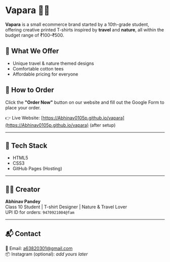 # Vapara 👕🌿

**Vapara** is a small ecommerce brand started by a 10th-grade student, offering creative printed T-shirts inspired by **travel** and **nature**, all within the budget range of ₹100–₹500.

## 🌟 What We Offer
- Unique travel & nature themed designs
- Comfortable cotton tees
- Affordable pricing for everyone

## 🛒 How to Order
Click the **"Order Now"** button on our website and fill out the Google Form to place your order.

👉 Live Website: [https://Abhinav0105p.github.io/vapara](https://Abhinav0105p.github.io/vapara) (after setup)

---

## 🔧 Tech Stack
- HTML5
- CSS3
- GitHub Pages (Hosting)

---

## 🙋‍♂️ Creator
**Abhinav Pandey**  
Class 10 Student | T-shirt Designer | Nature & Travel Lover  
UPI ID for orders: `9470921004@fam`

---

## 📬 Contact
📧 Email: a63820301@gmail.com  
📦 Instagram (optional): _add yours later_

